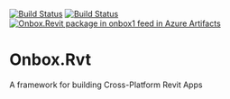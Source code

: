 [![Build Status](https://onbox.visualstudio.com/Onbox%20Framework/_apis/build/status/Package%20Framework?branchName=master)](https://onbox.visualstudio.com/Onbox%20Framework/_build/latest?definitionId=4&branchName=master) [![Build Status](https://dev.azure.com/onbox/Onbox%20Framework/_apis/build/status/Package%20Framework?branchName=master)](https://dev.azure.com/onbox/Onbox%20Framework/_build/latest?definitionId=4&branchName=master) [![Onbox.Revit package in onbox1 feed in Azure Artifacts](https://feeds.dev.azure.com/onbox/8c49c574-6e8c-4d0c-9321-f86d807a1154/_apis/public/Packaging/Feeds/d5ef4dbf-9f29-4464-8dff-f492289e90f7/Packages/f01c711f-5631-4b14-ba15-f969d308c810/Badge)](https://dev.azure.com/onbox/Onbox%20Framework/_packaging?_a=package&feed=d5ef4dbf-9f29-4464-8dff-f492289e90f7&package=f01c711f-5631-4b14-ba15-f969d308c810&preferRelease=true)

# Onbox.Rvt
A framework for building Cross-Platform Revit Apps
